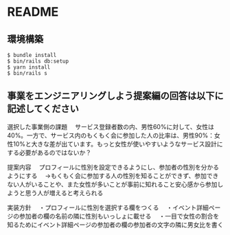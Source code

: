 # README

## 環境構築
```
$ bundle install
$ bin/rails db:setup
$ yarn install
$ bin/rails s
```

## 事業をエンジニアリングしよう提案編の回答は以下に記述してください
選択した事業側の課題
　サービス登録者数の内、男性60%に対して、女性は40%。一方で、サービス内のもくもく会に参加した人の比率は、男性90%：女性10%と大きな差が出ています。もっと女性が使いやすいようなサービス設計にする必要があるのではないか？

提案内容
　プロフィールに性別を設定できるようにし、参加者の性別を分かるようにする
　→もくもく会に参加する人の性別を知ることができず、参加できない人がいることや、また女性が多いことが事前に知れること安心感から参加しようと思う人が増えると考えられる

実装方針
　・プロフィールに性別を選択する欄をつくる
　・イベント詳細ページの参加者の欄の名前の隣に性別もいっしょに載せる
　・一目で女性の割合を知るためにイベント詳細ページの参加者の欄の参加者の文字の隣に男女比を書く
